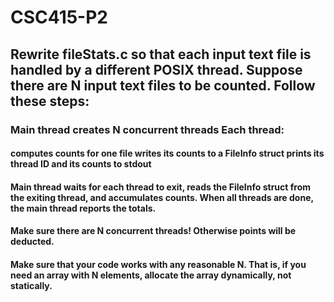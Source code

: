 # CSC415-P2
## Rewrite fileStats.c so that each input text file is handled by a different POSIX thread. Suppose there are N input text files to be counted. Follow these steps:

### Main thread creates N concurrent threads Each thread:

####      computes counts for one file writes its counts to a FileInfo struct prints its thread ID and its counts to stdout

####      Main thread waits for each thread to exit, reads the FileInfo struct from the exiting thread, and accumulates counts. When all threads are done, the main thread reports the totals.

####      Make sure there are N concurrent threads! Otherwise points will be deducted.

####      Make sure that your code works with any reasonable N. That is, if you need an array with N elements, allocate the array dynamically, not statically.
